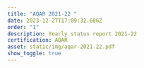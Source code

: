 ```yaml
---
title: "AQAR 2021-22 "
date: 2023-12-27T17:09:32.686Z
order: "1"
description: Yearly status report 2021-22
certification: AQAR
asset: static/img/aqar-2021-22.pdf
show_toggle: true
---
```

